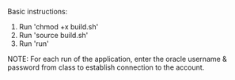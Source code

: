 
Basic instructions:

1. Run 'chmod +x build.sh'
2. Run 'source build.sh'
3. Run 'run'

NOTE:
For each run of the application, enter the oracle username & password from class to establish connection to the account.
